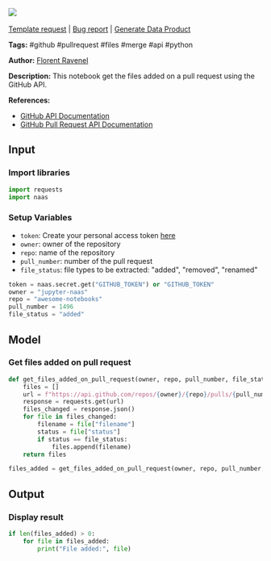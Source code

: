 <a href="https://app.naas.ai/user-redirect/naas/downloader?url=https://raw.githubusercontent.com/jupyter-naas/awesome-notebooks/master/GitHub/GitHub_Get_files_added_on_pull_request.ipynb" target="_parent"><img src="https://naasai-public.s3.eu-west-3.amazonaws.com/Open_in_Naas_Lab.svg"/></a><br><br><a href="https://github.com/jupyter-naas/awesome-notebooks/issues/new?assignees=&labels=&template=template-request.md&title=Tool+-+Action+of+the+notebook+">Template request</a> | <a href="https://github.com/jupyter-naas/awesome-notebooks/issues/new?assignees=&labels=bug&template=bug_report.md&title=GitHub+-+Get+files+added+on+pull+request:+Error+short+description">Bug report</a> | <a href="https://app.naas.ai/user-redirect/naas/downloader?url=https://raw.githubusercontent.com/jupyter-naas/awesome-notebooks/master/Naas/Naas_Start_data_product.ipynb" target="_parent">Generate Data Product</a>

**Tags:** #github #pullrequest #files #merge #api #python

**Author:** [Florent Ravenel](https://www.linkedin.com/in/florent-ravenel/)

**Description:** This notebook get the files added on a pull request using the GitHub API.

**References:**
- [GitHub API Documentation](https://developer.github.com/v3/)
- [GitHub Pull Request API Documentation](https://developer.github.com/v3/pulls/)

## Input

### Import libraries


```python
import requests
import naas
```

### Setup Variables
- `token`: Create your personal access token [here](https://github.com/settings/tokens)
- `owner`: owner of the repository
- `repo`: name of the repository
- `pull_number`: number of the pull request
- `file_status`: file types to be extracted: "added", "removed", "renamed"


```python
token = naas.secret.get("GITHUB_TOKEN") or "GITHUB_TOKEN"
owner = "jupyter-naas"
repo = "awesome-notebooks"
pull_number = 1496
file_status = "added"
```

## Model

### Get files added on pull request


```python
def get_files_added_on_pull_request(owner, repo, pull_number, file_status):
    files = []
    url = f"https://api.github.com/repos/{owner}/{repo}/pulls/{pull_number}/files"
    response = requests.get(url)
    files_changed = response.json()
    for file in files_changed:
        filename = file["filename"]
        status = file["status"]
        if status == file_status:
            files.append(filename)
    return files

files_added = get_files_added_on_pull_request(owner, repo, pull_number, file_status)
```

## Output

### Display result


```python
if len(files_added) > 0:
    for file in files_added:
        print("File added:", file)
```
